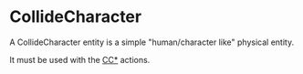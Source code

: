 # CollideCharacter

A CollideCharacter entity is a simple "human/character like" physical
entity.

It must be used with the [CC\*](./CC*) actions.
